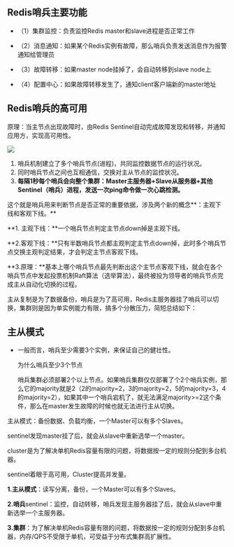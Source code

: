 ## Redis哨兵主要功能

* （1）集群监控：负责监控Redis master和slave进程是否正常工作

* （2）消息通知：如果某个Redis实例有故障，那么哨兵负责发送消息作为报警通知给管理员
* （3）故障转移：如果master node挂掉了，会自动转移到slave node上
* （4）配置中心：如果故障转移发生了，通知client客户端新的master地址

## Redis哨兵的高可用

原理：当主节点出现故障时，由Redis Sentinel自动完成故障发现和转移，并通知应用方，实现高可用性。

![](D:\Work\TyporaNotes\note\Sql\redis\pict\1-1.png)

1. 哨兵机制建立了多个哨兵节点(进程)，共同监控数据节点的运行状况。
2. 同时哨兵节点之间也互相通信，交换对主从节点的监控状况。
3. **每隔1秒每个哨兵会向整个集群：Master主服务器+Slave从服务器+其他Sentinel（哨兵）进程，发送一次ping命令做一次心跳检测。**

这个就是哨兵用来判断节点是否正常的重要依据，涉及两个新的概念**：主观下线和客观下线。**

**1. 主观下线：**一个哨兵节点判定主节点down掉是主观下线。

**2.客观下线：**只有半数哨兵节点都主观判定主节点down掉，此时多个哨兵节点交换主观判定结果，才会判定主节点客观下线。

**3.原理：**基本上哪个哨兵节点最先判断出这个主节点客观下线，就会在各个哨兵节点中发起投票机制Raft算法（选举算法），最终被投为领导者的哨兵节点完成主从自动化切换的过程。

主从复制是为了数据备份，哨兵是为了高可用，Redis主服务器挂了哨兵可以切换，集群则是因为单实例能力有限，搞多个分散压力，简短总结如下：

## 主从模式

* 一般而言，哨兵至少需要3个实例，来保证自己的健壮性。

  为什么哨兵至少3个节点

  哨兵集群必须部署2个以上节点。如果哨兵集群仅仅部署了个2个哨兵实例，那么它的majority就是2（2的majority=2，3的majority=2，5的majority=3，4的majority=2），如果其中一个哨兵宕机了，就无法满足majority>=2这个条件，那么在master发生故障的时候也就无法进行主从切换。

主从模式：备份数据、负载均衡，一个Master可以有多个Slaves。

sentinel发现master挂了后，就会从slave中重新选举一个master。

cluster是为了解决单机Redis容量有限的问题，将数据按一定的规则分配到多台机器。

sentinel着眼于高可用，Cluster提高并发量。

**1.主从模式**：读写分离，备份，一个Master可以有多个Slaves。

**2.哨兵**sentinel：监控，自动转移，哨兵发现主服务器挂了后，就会从slave中重新选举一个主服务器。

**3.集群**：为了解决单机Redis容量有限的问题，将数据按一定的规则分配到多台机器，内存/QPS不受限于单机，可受益于分布式集群高扩展性。